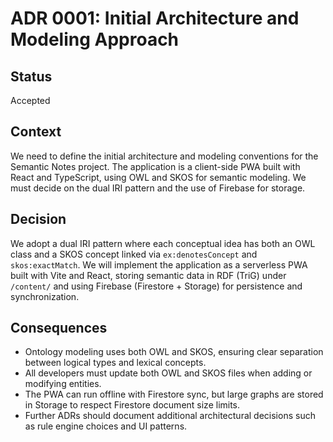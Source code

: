 # ADR 0001: Initial Architecture and Modeling Approach

## Status

Accepted

## Context

We need to define the initial architecture and modeling conventions for the Semantic Notes project. The application is a client-side PWA built with React and TypeScript, using OWL and SKOS for semantic modeling. We must decide on the dual IRI pattern and the use of Firebase for storage.

## Decision

We adopt a dual IRI pattern where each conceptual idea has both an OWL class and a SKOS concept linked via `ex:denotesConcept` and `skos:exactMatch`. We will implement the application as a serverless PWA built with Vite and React, storing semantic data in RDF (TriG) under `/content/` and using Firebase (Firestore + Storage) for persistence and synchronization.

## Consequences

- Ontology modeling uses both OWL and SKOS, ensuring clear separation between logical types and lexical concepts.
- All developers must update both OWL and SKOS files when adding or modifying entities.
- The PWA can run offline with Firestore sync, but large graphs are stored in Storage to respect Firestore document size limits.
- Further ADRs should document additional architectural decisions such as rule engine choices and UI patterns.
